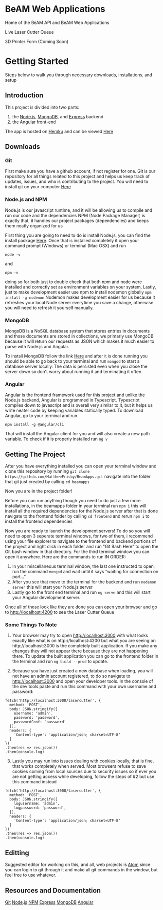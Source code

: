 # BeAM Web Applications
Home of the BeAM API and BeAM Web Applications

Live Laser Cutter Queue

3D Printer Form (Coming Soon)

# Getting Started
Steps below to walk you through necessary downloads, installations, and setup

## Introduction
This project is divided into two parts: 
1. the [Node.js](https://nodejs.org/en/), [MongoDB](https://www.mongodb.com/download-center/community), and [Express](https://expressjs.com/) backend 
2. the [Angular](https://angular.io/) front-end

The app is hosted on [Heroku](https://heroku.com) and can be viewed [Here](http://beam-lasercutter.herokuapp.com)

## Downloads

### Git
First make sure you have a github account, if not register for one. Git is our repository for all things related to this project and helps us keep track of updates, issues, and who is contributing to the project. You will need to install git on your computer [Here](https://git-scm.com/downloads)

### Node.js and NPM
Node.js is our javascript runtime, and it will be allowing us to compile and run our code and the dependencies
NPM (Node Package Manager) is exactly that, it handles our project packages (dependencies) and keeps them neatly organized for us

First thing you are going to need to do is install Node.js, you can find the install package [Here](https://nodejs.org/en/). Once that is installed completely it open your command prompt (Windows) or terminal (Mac OSX) and run
```
node -v
```
and
```
npm -v
```
doing so for both just to double check that both npm and node were installed and correctly set as environment variables on your system.
Lastly, just to make development easier use npm to install nodemon globally ```npm install -g nodemon``` Nodemon makes development easier for us because it refreshes your local Node server everytime you save a change, otherwise you will need to refresh it yourself manually.

### MongoDB
MongoDB is a NoSQL database system that stores entries in documents and those documents are stored in collections, we primarly use MongoDB because it will return our requests as JSON which makes it much easier to parse with Node.js and Angular.

To install MongoDB follow the link [Here](https://www.mongodb.com/download-center/community) and after it is done running you should be able to go back to your terminal and run ```mongod``` to start a database server locally. The data is persisted even when you close the server down so don't worry about running it and terminating it often.

### Angular
Angular is the frontend framework used for this project and unlike the Node.js backend, Angular is programmed in Typescript. Typescript compiles down to javascript and is overall very similar to it, but it helps us write neater code by keeping variables statically typed. To download Angular, go to your terminal and run
```
npm install -g @angular/cli
```
That will install the Angular client for you and will also create a new path variable. To check if it is properly installed run
```ng v```

## Getting The Project
After you have everything installed you can open your terminal window and clone this repository by running
```git clone https://github.com/MatthewFrisby/BeamApps.git```
navigate into the folder that git just created by calling
```cd beamapps```

Now you are in the project folder!

Before you can run anything though you need to do just a few more installations, in the beamapps folder in your terminal run
```npm i``` this will install all the required dependencies for the Node.js server
after that is done navigate to the frontend folder by calling
```cd frontend``` and rerun ```npm i``` to install the frontend dependencies

Now you are ready to launch the development servers! To do so you will need to open 3 seperate terminal windows, for two of them, i recommend using your file explorer to navigate to the frontend and backend portions of the project and right click in each folder and run "Git Bash Here" to open the Git bash window in that directory. For the third terminal window you can open it anywhere.
Here are the commands to run IN ORDER:

1. In your miscellaneous terminal window, the last one instructed to open, run the command ```mongod``` and wait until it says "waiting for connection on port..."
2. After you see that move to the terminal for the backend and run ```nodemon server``` this will start your Node.js server
3. Lastly go to the front end terminal and run ```ng serve``` and this will start your Angular development server.

Once all of those look like they are done you can open your browser and go to [http://localhost:4200](http://localhost:4200) to see the Laser Cutter Queue

### Some Things To Note
1. Your browser may try to open [http://localhost:3000](http://localhost:3000) with what looks exactly like what is on http://localhost:4200 but what you are seeing on http://localhost:3000 is the completely built application. If you make any changes they will not appear there because they are not happening there. To update the built application you can go to the frontend folder in the terminal and run ```ng build --prod``` to update.

2. Because you have just created a new database when loading, you will not have an admin account registered, to do so navigate to [http://localhost:3000](http://localhost:3000) and open your developer tools. In the console of the dev tools paste and run this command with your own username and password:
```
fetch('http://localhost:3000/lasercutter', {
  method: 'POST',
  body: JSON.stringify({
    username: 'admin',
    password: 'password',
    passwordConf: `password`
  }),
  headers: {
    'Content-type': 'application/json; charset=UTF-8'
  }
})
.then(res => res.json())
.then(console.log)
```
3. Lastly you may run into issues dealing with cookies locally, that is fine, that works completely when served. Most browsers refuse to save cookies coming from local sources due to security issues so if ever you are not getting access while developing, follow the steps of #2 but use this command instead
```
fetch('http://localhost:3000/lasercutter', {
  method: 'POST',
  body: JSON.stringify({
    logusername: 'admin',
    logpassword: 'password',
  }),
  headers: {
    'Content-type': 'application/json; charset=UTF-8'
  }
})
.then(res => res.json())
.then(console.log)
```

## Editting
Suggested editor for working on this, and all, web projects is [Atom](https://atom.io/) since you can login to git through it and make all git commands in the window, but feel free to use whatever.

## Resources and Documentation
[Git](https://services.github.com/on-demand/downloads/github-git-cheat-sheet.pdf)
[Node.js](https://nodejs.org/en/docs/)
[NPM](https://docs.npmjs.com/)
[Express](https://expressjs.com/en/guide/routing.html)
[MongoDB](https://mongoosejs.com/docs/guide.html)
[Angular](https://angular.io/docs)
